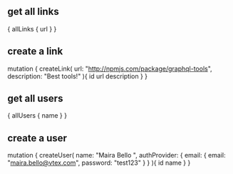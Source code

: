 ## get all links
{
  allLinks {
    url
  }
}

## create a link

mutation {
  createLink(
    url: "http://npmjs.com/package/graphql-tools",
    description: "Best tools!"
  ){
    id
    url
    description
  }
}

## get all users
{
  allUsers {
    name
  }
}

## create a user
mutation {
  createUser(
    name: "Maira Bello ",
    authProvider: {
      email: {
        email: "maira.bello@vtex.com",
        password: "test123"
      }
    }
  ){
    id
    name
  }
}